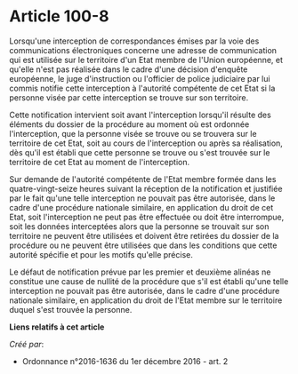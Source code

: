 # Article 100-8

Lorsqu'une interception de correspondances émises par la voie des  communications électroniques concerne une adresse de
communication qui  est utilisée sur le territoire d'un Etat membre de l'Union européenne,  et qu'elle n'est pas réalisée dans
le cadre d'une décision d'enquête  européenne, le juge d'instruction ou l'officier de police judiciaire par  lui commis
notifie cette interception à l'autorité compétente de cet  Etat si la personne visée par cette interception se trouve sur son
territoire. 

Cette notification intervient soit  avant l'interception lorsqu'il résulte des éléments du dossier de la  procédure au moment
où est ordonnée l'interception, que la personne  visée se trouve ou se trouvera sur le territoire de cet Etat, soit au  cours
de l'interception ou après sa réalisation, dès qu'il est établi  que cette personne se trouve ou s'est trouvée sur le
territoire de cet  Etat au moment de l'interception. 

Sur demande de  l'autorité compétente de l'Etat membre formée dans les  quatre-vingt-seize heures suivant la réception de la
notification et  justifiée par le fait qu'une telle interception ne pouvait pas être  autorisée, dans le cadre d'une
procédure nationale similaire, en  application du droit de cet Etat, soit l'interception ne peut pas être  effectuée ou doit
être interrompue, soit les données interceptées alors  que la personne se trouvait sur son territoire ne peuvent être
utilisées  et doivent être retirées du dossier de la procédure ou ne peuvent être  utilisées que dans les conditions que
cette autorité spécifie et pour  les motifs qu'elle précise. 

Le défaut de  notification prévue par les premier et deuxième alinéas ne constitue une  cause de nullité de la procédure que
s'il est établi qu'une telle  interception ne pouvait pas être autorisée, dans le cadre d'une  procédure nationale similaire,
en application du droit de l'Etat membre  sur le territoire duquel s'est trouvée la personne.

**Liens relatifs à cet article**

_Créé par_:

  - Ordonnance n°2016-1636 du 1er décembre 2016 - art. 2
